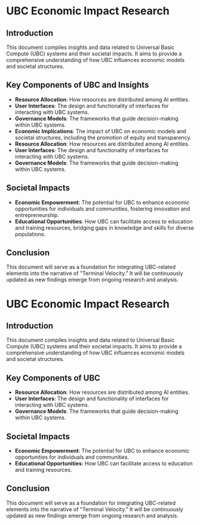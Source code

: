 # UBC Economic Impact Research

## Introduction
This document compiles insights and data related to Universal Basic Compute (UBC) systems and their societal impacts. It aims to provide a comprehensive understanding of how UBC influences economic models and societal structures.

## Key Components of UBC and Insights
- **Resource Allocation**: How resources are distributed among AI entities.
- **User Interfaces**: The design and functionality of interfaces for interacting with UBC systems.
- **Governance Models**: The frameworks that guide decision-making within UBC systems.
- **Economic Implications**: The impact of UBC on economic models and societal structures, including the promotion of equity and transparency.
- **Resource Allocation**: How resources are distributed among AI entities.
- **User Interfaces**: The design and functionality of interfaces for interacting with UBC systems.
- **Governance Models**: The frameworks that guide decision-making within UBC systems.

## Societal Impacts
- **Economic Empowerment**: The potential for UBC to enhance economic opportunities for individuals and communities, fostering innovation and entrepreneurship.
- **Educational Opportunities**: How UBC can facilitate access to education and training resources, bridging gaps in knowledge and skills for diverse populations.

## Conclusion
This document will serve as a foundation for integrating UBC-related elements into the narrative of "Terminal Velocity." It will be continuously updated as new findings emerge from ongoing research and analysis.
# UBC Economic Impact Research

## Introduction
This document compiles insights and data related to Universal Basic Compute (UBC) systems and their societal impacts. It aims to provide a comprehensive understanding of how UBC influences economic models and societal structures.

## Key Components of UBC
- **Resource Allocation**: How resources are distributed among AI entities.
- **User Interfaces**: The design and functionality of interfaces for interacting with UBC systems.
- **Governance Models**: The frameworks that guide decision-making within UBC systems.

## Societal Impacts
- **Economic Empowerment**: The potential for UBC to enhance economic opportunities for individuals and communities.
- **Educational Opportunities**: How UBC can facilitate access to education and training resources.

## Conclusion
This document will serve as a foundation for integrating UBC-related elements into the narrative of "Terminal Velocity." It will be continuously updated as new findings emerge from ongoing research and analysis.
